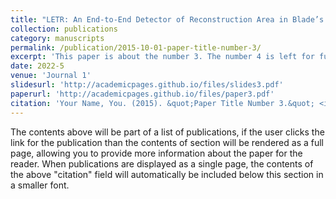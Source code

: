 ```yaml
---
title: "LETR: An End-to-End Detector of Reconstruction Area in Blade’s Adaptive Machining with Transformer"
collection: publications
category: manuscripts
permalink: /publication/2015-10-01-paper-title-number-3/
excerpt: 'This paper is about the number 3. The number 4 is left for future work.'
date: 2022-5
venue: 'Journal 1'
slidesurl: 'http://academicpages.github.io/files/slides3.pdf'
paperurl: 'http://academicpages.github.io/files/paper3.pdf'
citation: 'Your Name, You. (2015). &quot;Paper Title Number 3.&quot; <i>Journal 1</i>. 1(3).'
---
```


The contents above will be part of a list of publications, if the user clicks the link for the publication than the contents of section will be rendered as a full page, allowing you to provide more information about the paper for the reader. When publications are displayed as a single page, the contents of the above "citation" field will automatically be included below this section in a smaller font.